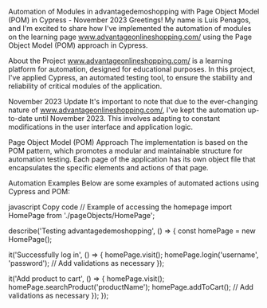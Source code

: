 
Automation of Modules in advantagedemoshopping with Page Object Model (POM) in Cypress - November 2023
Greetings! My name is Luis Penagos, and I'm excited to share how I've implemented the automation of modules on the learning page www.advantageonlineshopping.com/ using the Page Object Model (POM) approach in Cypress.

About the Project
www.advantageonlineshopping.com/ is a learning platform for automation, designed for educational purposes. In this project, I've applied Cypress, an automated testing tool, to ensure the stability and reliability of critical modules of the application.

November 2023 Update
It's important to note that due to the ever-changing nature of www.advantageonlineshopping.com/, I've kept the automation up-to-date until November 2023. This involves adapting to constant modifications in the user interface and application logic.

Page Object Model (POM) Approach
The implementation is based on the POM pattern, which promotes a modular and maintainable structure for automation testing. Each page of the application has its own object file that encapsulates the specific elements and actions of that page.

Automation Examples
Below are some examples of automated actions using Cypress and POM:

javascript
Copy code
// Example of accessing the homepage
import HomePage from './pageObjects/HomePage';

describe('Testing advantagedemoshopping', () => {
  const homePage = new HomePage();

  it('Successfully log in', () => {
    homePage.visit();
    homePage.login('username', 'password');
    // Add validations as necessary
  });

  it('Add product to cart', () => {
    homePage.visit();
    homePage.searchProduct('productName');
    homePage.addToCart();
    // Add validations as necessary
  });
});
